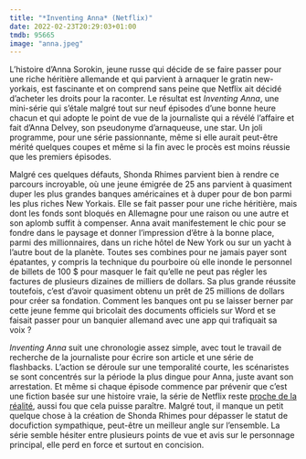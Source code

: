 ```yaml
---
title: "*Inventing Anna* (Netflix)"
date: 2022-02-23T20:29:03+01:00
tmdb: 95665
image: "anna.jpeg"
---
```


L’histoire d’Anna Sorokin, jeune russe qui décide de se faire passer pour une riche héritière allemande et qui parvient à arnaquer le gratin new-yorkais, est fascinante et on comprend sans peine que Netflix ait décidé d’acheter les droits pour la raconter. Le résultat est *Inventing Anna*, une mini-série qui s’étale malgré tout sur neuf épisodes d’une bonne heure chacun et qui adopte le point de vue de la journaliste qui a révélé l’affaire et fait d’Anna Delvey, son pseudonyme d’arnaqueuse, une star. Un joli programme, pour une série passionnante, même si elle aurait peut-être mérité quelques coupes et même si la fin avec le procès est moins réussie que les premiers épisodes.

Malgré ces quelques défauts, Shonda Rhimes parvient bien à rendre ce parcours incroyable, où une jeune émigrée de 25 ans parvient à quasiment duper les plus grandes banques américaines et à duper pour de bon parmi les plus riches New Yorkais. Elle se fait passer pour une riche héritière, mais dont les fonds sont bloqués en Allemagne pour une raison ou une autre et son aplomb suffit à compenser. Anna avait manifestement le chic pour se fondre dans le paysage et donner l’impression d’être à la bonne place, parmi des millionnaires, dans un riche hôtel de New York ou sur un yacht à l’autre bout de la planète. Toutes ses combines pour ne jamais payer sont épatantes, y compris la technique du pourboire où elle inonde le personnel de billets de 100 $ pour masquer le fait qu’elle ne peut pas régler les factures de plusieurs dizaines de milliers de dollars. Sa plus grande réussite toutefois, c’est d’avoir quasiment obtenu un prêt de 25 millions de dollars pour créer sa fondation. Comment les banques ont pu se laisser berner par cette jeune femme qui bricolait des documents officiels sur Word et se faisait passer pour un banquier allemand avec une app qui trafiquait sa voix ? 

*Inventing Anna* suit une chronologie assez simple, avec tout le travail de recherche de la journaliste pour écrire son article et une série de flashbacks. L’action se déroule sur une temporalité courte, les scénaristes se sont concentrés sur la période la plus dingue pour Anna, juste avant son arrestation. Et même si chaque épisode commence par prévenir que c’est une fiction basée sur une histoire vraie, la série de Netflix reste [proche de la réalité](https://en.wikipedia.org/wiki/Anna_Sorokin), aussi fou que cela puisse paraître. Malgré tout, il manque un petit quelque chose à la création de Shonda Rhimes pour dépasser le statut de docufiction sympathique, peut-être un meilleur angle sur l’ensemble. La série semble hésiter entre plusieurs points de vue et avis sur le personnage principal, elle perd en force et surtout en concision. 